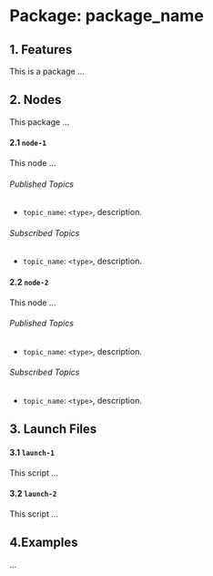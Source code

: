 # Package: package_name

## 1. Features
This is a package ...

## 2. Nodes
This package ...
#### 2.1 `node-1`
This node ...

###### Published Topics
- `topic_name`: `<type>`, description.

###### Subscribed Topics
- `topic_name`: `<type>`, description.

#### 2.2 `node-2`
This node ...

###### Published Topics
- `topic_name`: `<type>`, description.

###### Subscribed Topics
- `topic_name`: `<type>`, description.

## 3. Launch Files
#### 3.1 `launch-1`
This script ...
#### 3.2 `launch-2`
This script ...

## 4.Examples
...